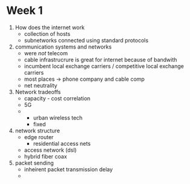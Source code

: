 # Week 1 #

 1. How does the internet work
    * collection of hosts
    * subnetworks connected using standard protocols
 2. communication systems and networks
    * were *not* telecom
    * cable infrastrucrure is great for internet because of bandwith
    * incumbent local exchange carriers / competitive local exchange carriers
    * most places -> phone company and cable comp
    * net neutrality
 3. Network tradeoffs
    * capacity - cost correlation
    * 5G
    * 
        - urban wireless tech
        - fixed
 4. network structure
    * edge router
        - residential access nets
    * access network (dsl)
    * hybrid fiber coax
 5. packet sending
    * inheirent packet transmission delay
    *   
